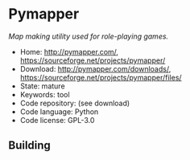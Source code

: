 # Pymapper

_Map making utility used for role-playing games._

- Home: http://pymapper.com/, https://sourceforge.net/projects/pymapper/
- Download: http://pymapper.com/downloads/, https://sourceforge.net/projects/pymapper/files/
- State: mature
- Keywords: tool
- Code repository: (see download)
- Code language: Python
- Code license: GPL-3.0

## Building


